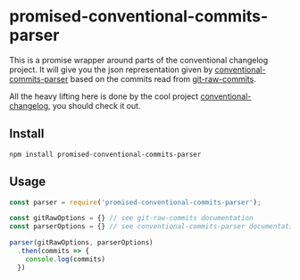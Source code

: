 # promised-conventional-commits-parser

This is a promise wrapper around parts of the conventional changelog project.
It will give you the json representation given by [conventional-commits-parser][]
based on the commits read from [git-raw-commits][].

All the heavy lifting here is done by the cool project [conventional-changelog][],
you should check it out.

## Install

```
npm install promised-conventional-commits-parser
```

## Usage

```javascript
const parser = require('promised-conventional-commits-parser');

const gitRawOptions = {} // see git-raw-commits documentation
const parserOptions = {} // see conventional-commits-parser documentation

parser(gitRawOptions, parserOptions)
  .then(commits => {
    console.log(commits)
  })

```

[conventional-changelog]: https://github.com/conventional-changelog/conventional-changelog
[conventional-commits-parser]: https://github.com/conventional-changelog/conventional-changelog/tree/master/packages/conventional-commits-parser
[git-raw-commits]: https://github.com/conventional-changelog/conventional-changelog/tree/master/packages/git-raw-commits

